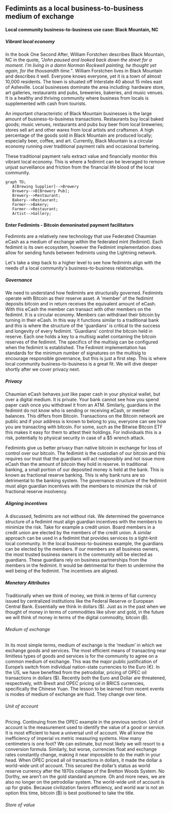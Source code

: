 ## Fedimints as a local business-to-business medium of exchange

#### Local community business-to-business use case: Black Mountain, NC

##### Vibrant local economy
In the book One Second After, William Forstchen describes Black Mountain, NC in the quote, *"John paused and looked back down the street for a moment. I’m living in a damn Norman Rockwell painting, he thought yet again, for the thousandth time."*. William Forstchen lives in Black Mountain and describes it well. Everyone knows everyone, yet it is a town of almost 10,000 residents. The town is situated off Interstate 40 about 15 miles east of Asheville. Local businesses dominate the area including: hardware store, art galleries, restaurants and pubs, breweries, bakeries, and music venues. It is a healthy and thriving community where business from locals is supplemented with cash from tourists.

An important characteristic of Black Mountain businesses is the large amount of business-to-business transactions. Restaurants buy local baked goods; music venues, restaurants and pubs buy beer from local breweries; stores sell art and other wares from local artists and craftsmen. A high percentage of the goods sold in Black Mountain are produced locally; especially beer, coffee, and art. Currently, Black Mountain is a circular economy running over traditional payment rails and occasional bartering. 

These traditional payment rails extract value and financially monitor this vibrant local economy. This is where a fedimint can be leveraged to remove unjust surveillance and friction from the financial life blood of the local community.

```mermaid
graph TD;
   A[Brewing Supplier]-->Brewery
   Brewery-->B[Brewery Pub];
   Brewery-->Restaurant;
   Bakery-->Restaurant;
   Farmer-->Bakery;
   Farmer-->Restaurant;
   Artist-->Gallery;
```
#### Enter Fedimints - Bitcoin demoninated payment facilitators  
Fedimints are a relatively new technology that use Federated Chaumian eCash as a medium of exchange within the federated mint (fedimint). Each fedimint is its own ecosystem, however the Fedimint implementation does allow for sending funds between fedimints using the Lightning network.

Let's take a step back to a higher level to see how fedimints align with the needs of a local community's business-to-business relationships. 

##### Governance 
We need to understand how fedimints are structurally governed. Fedimints operate with Bitcoin as their reserve asset. A 'member' of the fedimint deposits bitcoin and in return receives the equivalent amount of eCash. With this eCash the member can transact with other members on the fedimint. It is a circular economy. Members can withdrawl their bitcoin by turning in their eCash. In this way it functions similar to a traditional bank and this is where the structure of the 'guardians' is critical to the success and longevity of every fedimint. 'Guardians' control the bitcoin held in reserve. Each one holds a key to a multisig wallet containing the bitcoin reserves of the fedimint. The specifics of the multisig can be configured when the fedimint is established. The Fedimint implementation has standards for the minimum number of signatures on the multisig to encourage responsible governance, but this is just a first step. This is where local community business-to-business is a great fit. We will dive deeper shortly after we cover privacy next.
   
##### Privacy 
Chaumian eCash behaves just like paper cash in your physical wallet, but over a digital medium. It is private. Your bank cannot see how you spend paper cash once you withdrawl it from an ATM. Similarly, guardians in the fedimint do not know who is sending or receiving eCash, or member balances. This differs from Bitcoin. Transactions on the Bitcoin network are public and if your address is known to belong to you, everyone can see how you are transacting with bitcoin. For some, such as the Bitwise Bitcoin ETF this makes it easy for them to attest their holdings. For individuals this is a risk, potentially to physical security in case of a $5 wrench attack.

Fedimints give us better privacy than native bitcoin in exchange for loss of control over our bitcoin. The fedimint is the custodian of our bitcoin and this requires our trust that the guardians will act responsibly and not issue more eCash than the amount of bitcoin they hold in reserve. In traditional banking, a small portion of our deposited money is held at the bank. This is known as fractional reserve banking. This is why bank runs are so detrimental to the banking system. The governance structure of the fedimint must align guardian incentives with the members to minimize the risk of fractional reserve insolvency.

##### Aligning incentives
A discussed, fedimints are not without risk. We determined the governance structure of a fedimint must align guardian incentives with the members to minimize the risk. Take for example a credit union. Board members in a credit union are elected by the members of the credit union. A similar approach can be used in a fedimint that provides services to a tight-knit local community. In the local business-to-business example, the guardians can be elected by the members. If our members are all business owners, the most trusted business owners in the community will be elected as guardians. These guardians rely on business partnerships from the members in the fedimint. It would be detrimental for them to undermine the well being of the fedimint. The incentives are aligned.

##### Monetary Attributes
Traditionally when we think of money, we think in terms of fiat currency issued by centralized institutions like the Federal Reserve or European Central Bank. Essentially we think in dollars ($). Just as in the past when we thought of money in terms of commodities like silver and gold, in the future we will think of money in terms of the digital commodity, bitcoin (&#8383;).

###### Medium of exchange
In its most simple terms, medium of exchange is the ‘medium’ in which we exchange goods and services. The most efficient means of transacting near limitless types of goods and services is for the community to agree on a common medium of exchange. This was the major public justification of Europe’s switch from individual nation-state currencies to the Euro (&euro;). In the US, we have benefited from the petrodollar, pricing of OPEC oil transactions in dollars ($). Recently both the Euro and Dollar are threatened, respectively, with Brexit and OPEC pricing oil in BRICS currencies, specifically the Chinese Yuan. The lesson to be learned from recent events is modes of medium of exchange are fluid. They change over time.

###### Unit of account
Pricing. Continuing from the OPEC example in the previous section. Unit of account is the measurement used to identify the value of a good or service. It is most efficient to have a universal unit of account. We all know the inefficiency of imperial vs metric measuring systems. How many centimeters is one foot? We can estimate, but most likely we will resort to a conversion formula. Similarly, but worse, currencies float and exchange rates constantly change, making it near impossible to do the math in your head. When OPEC priced all oil transactions in dollars, it made the dollar a world-wide unit of account. This secured the dollar’s status as world reserve currency after the 1970s collapse of the Bretton Woods System. No Dorthy, we aren’t on the gold standard anymore. Oh and more news, we are also no longer on the petrodollar system. The world-wide unit of account is up for grabs. Because civilization favors efficiency, and world war is not an option this time, bitcoin (&#8383;) is best positioned to take the title.

###### Store of value


